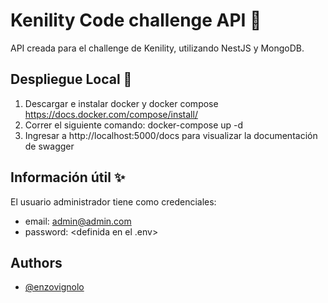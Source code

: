  # Kenility Code challenge API 📝  
 API creada para el challenge de Kenility, utilizando NestJS y MongoDB.
 
  ## Despliegue Local 🚀  
1. Descargar e instalar docker y docker compose https://docs.docker.com/compose/install/
2. Correr el siguiente comando: docker-compose up -d  
3. Ingresar a http://localhost:5000/docs para visualizar la documentación de swagger
      
  ## Información útil ✨  
El usuario administrador tiene como credenciales:
- email: admin@admin.com
- password: <definida en el .env>  


## Authors  
- [@enzovignolo](https://github.com/enzovignolo)  
